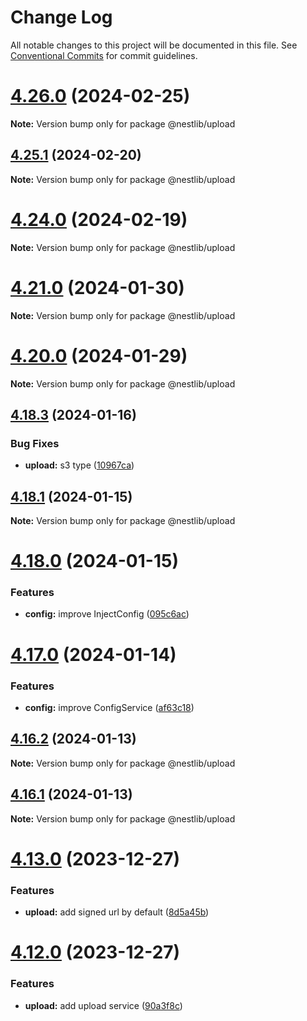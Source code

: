 # Change Log

All notable changes to this project will be documented in this file.
See [Conventional Commits](https://conventionalcommits.org) for commit guidelines.

# [4.26.0](https://github.com/lskjs/lskjs/compare/v4.25.1...v4.26.0) (2024-02-25)

**Note:** Version bump only for package @nestlib/upload





## [4.25.1](https://github.com/lskjs/lskjs/compare/v4.25.0...v4.25.1) (2024-02-20)

**Note:** Version bump only for package @nestlib/upload





# [4.24.0](https://github.com/lskjs/lskjs/compare/v4.23.2...v4.24.0) (2024-02-19)

**Note:** Version bump only for package @nestlib/upload





# [4.21.0](https://github.com/lskjs/lskjs/compare/v4.20.0...v4.21.0) (2024-01-30)

**Note:** Version bump only for package @nestlib/upload





# [4.20.0](https://github.com/lskjs/lskjs/compare/v4.19.0...v4.20.0) (2024-01-29)

**Note:** Version bump only for package @nestlib/upload





## [4.18.3](https://github.com/lskjs/lskjs/compare/v4.18.2...v4.18.3) (2024-01-16)


### Bug Fixes

* **upload:** s3 type ([10967ca](https://github.com/lskjs/lskjs/commit/10967cae3449dc26ab167de74238046c1c7964aa))





## [4.18.1](https://github.com/lskjs/lskjs/compare/v4.18.0...v4.18.1) (2024-01-15)

**Note:** Version bump only for package @nestlib/upload





# [4.18.0](https://github.com/lskjs/lskjs/compare/v4.17.0...v4.18.0) (2024-01-15)


### Features

* **config:** improve InjectConfig ([095c6ac](https://github.com/lskjs/lskjs/commit/095c6ac29ba8672bdda8fa9913e166f765c984f1))





# [4.17.0](https://github.com/lskjs/lskjs/compare/v4.16.3...v4.17.0) (2024-01-14)


### Features

* **config:** improve ConfigService ([af63c18](https://github.com/lskjs/lskjs/commit/af63c184a5269fc3e22af6ba391cdd178099aad8))





## [4.16.2](https://github.com/lskjs/lskjs/compare/v4.16.1...v4.16.2) (2024-01-13)

**Note:** Version bump only for package @nestlib/upload





## [4.16.1](https://github.com/lskjs/lskjs/compare/v4.16.0...v4.16.1) (2024-01-13)

**Note:** Version bump only for package @nestlib/upload





# [4.13.0](https://github.com/lskjs/lskjs/compare/v4.12.0...v4.13.0) (2023-12-27)


### Features

* **upload:** add signed url by default ([8d5a45b](https://github.com/lskjs/lskjs/commit/8d5a45bd975ee9fbc03760851001b96eb81aef21))





# [4.12.0](https://github.com/lskjs/lskjs/compare/v4.11.0...v4.12.0) (2023-12-27)


### Features

* **upload:** add upload service ([90a3f8c](https://github.com/lskjs/lskjs/commit/90a3f8c8f4b7dd953d27ee784124479aded02ad2))
